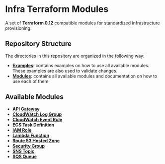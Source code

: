 # Infra Terraform Modules

A set of **Terraform 0.12** compatible modules for standardized infrastructure provisioning.

## Repository Structure

The directories in this repository are organized in the following way:

* [**Examples**](examples): contains examples on how to use all available modules. These examples are also used to validate changes.
* [**Modules**](modules): contains all available modules and documentation on how to use each of them.

## Available Modules

* [**API Gateway**](modules/api_gateway)
* [**CloudWatch Log Group**](modules/cloudwatch_log_group)
* [**CloudWatch Event Rule**](modules/event_rule)
* [**ECS Task Definition**](modules/ecs_task)
* [**IAM Role**](modules/iam_role)
* [**Lambda Function**](modules/lambda_function)
* [**Route 53 Hosted Zone**](modules/route53_hosted_zone)
* [**Security Group**](modules/security_group)
* [**SNS Topic**](modules/sns_topic)
* [**SQS Queue**](modules/sqs_queue)
